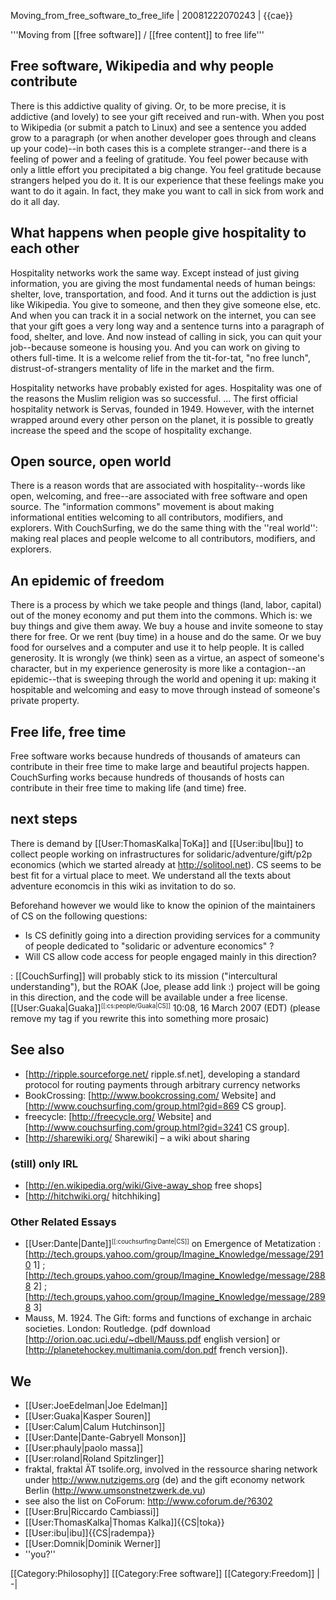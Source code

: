  Moving_from_free_software_to_free_life                                       | 20081222070243 | {{cae}}

'''Moving from [[free software]] / [[free content]] to free life'''

## Free software, Wikipedia and why people contribute
There is this addictive quality of giving.  Or, to be more precise, it is addictive (and lovely) to see your gift received and run-with.  When you post to Wikipedia (or submit a patch to Linux) and see a sentence you added grow to a paragraph (or when another developer goes through and cleans up your code)--in both cases this is a complete stranger--and there is a feeling of power and a feeling of gratitude.  You feel power because with only a little effort you precipitated a big change.  You feel gratitude because strangers helped you do it.  It is our experience that these feelings make you want to do it again.  In fact, they make you want to call in sick from work and do it all day.

## What happens when people give hospitality to each other
Hospitality networks work the same way.  Except instead of just giving information, you are giving the most fundamental needs of human beings:  shelter, love, transportation, and food.  And it turns out the addiction is just like Wikipedia.  You give to someone, and then they give someone else, etc.  And when you can track it in a social network on the internet, you can see that your gift goes a very long way and a sentence turns into a paragraph of food, shelter, and love.  And now instead of calling in sick, you can quit your job--because someone is housing you.   And you can work on giving to others full-time.  It is a welcome relief from the tit-for-tat, "no free lunch", distrust-of-strangers mentality of life in the market and the firm.

Hospitality networks have probably existed for ages. Hospitality was one of the reasons the Muslim religion was so successful. ... The first official hospitality network is Servas, founded in 1949.  However, with the internet wrapped around every other person on the planet, it is possible to greatly increase the speed and the scope of hospitality exchange.

## Open source, open world
There is a reason words that are associated with hospitality--words like open, welcoming, and free--are associated with free software and open source.  The "information commons" movement is about making informational entities welcoming to all contributors, modifiers, and explorers.  With CouchSurfing, we do the same thing with the ''real world'':  making real places and people welcome to all contributors, modifiers, and explorers.

## An epidemic of freedom
There is a process by which we take people and things (land, labor, capital) out of the money economy and put them into the commons.  Which is:  we buy things and give them away.  We buy a house and invite someone to stay there for free.  Or we rent (buy time) in a house and do the same.  Or we buy food for ourselves and a computer and use it to help people.  It is called generosity.  It is wrongly (we think) seen as a virtue, an aspect of someone's character, but in my experience generosity is more like a contagion--an epidemic--that is sweeping through the world and opening it up:  making it hospitable and welcoming and easy to move through instead of someone's private property.

## Free life, free time
Free software works because hundreds of thousands of amateurs can contribute in their free time to make large and beautiful projects happen.  CouchSurfing works because hundreds of thousands of hosts can contribute in their free time to making life (and time) free.

## next steps
There is demand by [[User:ThomasKalka|ToKa]] and [[User:ibu|Ibu]] to collect people working on infrastructures for solidaric/adventure/gift/p2p economics (which we started already at http://solitool.net). CS seems to be best fit for a virtual place to meet. We understand all the texts  about adventure economcis in this wiki as invitation to do so.

Beforehand however we would like to know the opinion of the maintainers of CS on the following questions:
* Is CS definitly going into a direction providing services for a community of people dedicated to "solidaric or adventure economics" ?
* Will CS allow code access for people engaged mainly in this direction?

: [[CouchSurfing]] will probably stick to its mission ("intercultural understanding"), but the ROAK (Joe, please add link :) project will be going in this direction, and the code will be available under a free license. [[User:Guaka|Guaka]]<small><sup>[[:cs:people/Guaka|CS]]</sup></small> 10:08, 16 March 2007 (EDT) (please remove my tag if you rewrite this into something more prosaic)

##  See also
* [http://ripple.sourceforge.net/ ripple.sf.net], developing a standard protocol for routing payments through arbitrary currency networks
* BookCrossing: [http://www.bookcrossing.com/ Website] and [http://www.couchsurfing.com/group.html?gid=869 CS group].
* freecycle: [http://freecycle.org/ Website] and [http://www.couchsurfing.com/group.html?gid=3241 CS group].
* [http://sharewiki.org/ Sharewiki] – a wiki about sharing

### (still) only IRL 
* [http://en.wikipedia.org/wiki/Give-away_shop free shops]
* [http://hitchwiki.org/ hitchhiking]

### Other Related Essays
* [[User:Dante|Dante]]<small><sup>[[:couchsurfing:Dante|CS]]</sup></small> on Emergence of Metatization : [http://tech.groups.yahoo.com/group/Imagine_Knowledge/message/2910 1] ; [http://tech.groups.yahoo.com/group/Imagine_Knowledge/message/2888 2] ; [http://tech.groups.yahoo.com/group/Imagine_Knowledge/message/2898 3]
* Mauss, M. 1924. The Gift: forms and functions of exchange in archaic societies. London: Routledge. (pdf download [http://orion.oac.uci.edu/~dbell/Mauss.pdf english version] or   [http://planetehockey.multimania.com/don.pdf french version]).

## We 
* [[User:JoeEdelman|Joe Edelman]]
* [[User:Guaka|Kasper Souren]]
* [[User:Calum|Calum Hutchinson]]
* [[User:Dante|Dante-Gabryell Monson]]
* [[User:phauly|paolo massa]]
* [[User:roland|Roland Spitzlinger]]
* fraktal, fraktal ÄT tsolife.org, involved in the ressource sharing network under http://www.nutzigems.org (de) and the gift economy network Berlin (http://www.umsonstnetzwerk.de.vu)
* see also the list on CoForum: http://www.coforum.de/?6302
* [[User:Bru|Riccardo Cambiassi]]
* [[User:ThomasKalka|Thomas Kalka]]{{CS|toka}}
* [[User:ibu|ibu]]{{CS|radempa}}
* [[User:Domnik|Dominik Werner]]
* ''you?''


[[Category:Philosophy]]
[[Category:Free software]]
[[Category:Freedom]] | -|
